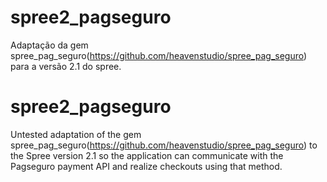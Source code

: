 # spree2_pagseguro
Adaptação da gem spree_pag_seguro(https://github.com/heavenstudio/spree_pag_seguro) para a versão 2.1 do spree.

# spree2_pagseguro
Untested adaptation of the gem spree_pag_seguro(https://github.com/heavenstudio/spree_pag_seguro) to the Spree version 2.1 so the application can communicate with the Pagseguro payment API and realize checkouts using that method.
